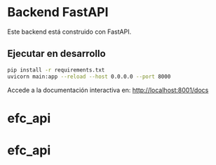 # Backend FastAPI

Este backend está construido con FastAPI.

## Ejecutar en desarrollo

```bash
pip install -r requirements.txt
uvicorn main:app --reload --host 0.0.0.0 --port 8000
```

Accede a la documentación interactiva en: [http://localhost:8001/docs](http://localhost:8001/docs)
# efc_api
# efc_api
